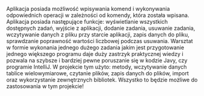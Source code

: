 Aplikacja posiada możliwość wpisywania komend i wykonywania odpowiednich operacji w zależności od komendy, która została wpisana.
Aplikacja posiada następujące funkcje:
wyświetlanie wszystkich dostępnych zadań, wyjście z aplikacji, dodanie zadania, usuwanie zadania, wczytywanie danych z pliku przy starcie aplikacji, zapis danych do pliku, sprawdzanie poprawność wartości liczbowej podczas usuwania.
Warsztat w formie wykonania jednego dużego zadania jakim jest przygotowanie jednego większego programu daje duży zastrzyk praktycznej wiedzy i pozwala na szybsze i bardziej pewne poruszanie się w kodzie Javy, czy programie IntelliJ.
W projekcie tym użyto:
metody, wczytywanie danych tablice wielowymiarowe, czytanie plików, zapis danych do plików, import oraz wykorzystanie zewnętrznych bibliotek. Wszystko to będzie możliwe do zastosowania w tym projekcie! 
